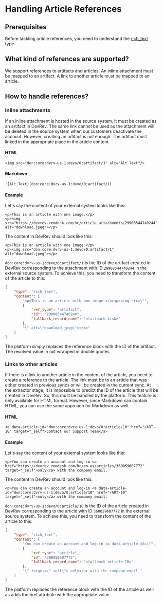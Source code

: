 # Handling Article References

## Prerequisites
Before tackling article references, you need to understand the [rich_text](./supported_types.md#rich_text) type.

## What kind of references are supported?
We support references to artifacts and articles. An inline attachment must be mapped to an artifact. A link to another article must be mapped to an article.

## How to handle references?

### Inline attachments
If an inline attachment is hosted in the source system, it must be created as an artifact in DevRev. The same link cannot be used as the attachment will be deleted in the source system when our customers deactivate the account. However, creating an artifact is not enough. The artifact must linked in the appropriate place in the article content. 

#### HTML
```
<img src="don:core:dvrv-us-1:devo/0:artifact/1" alt="Alt Text"/>
```

#### Markdown
```
![Alt Text](don:core:dvrv-us-1:devo/0:artifact/1)
```

#### Example
Let's say the content of your external system looks like this:
```
<p>This is an article with one image.</p>
<p><img src="https://devrev.zendesk.com/hc/article_attachments/29908544740244" alt="download.jpeg"></p>
```

The content in DevRev should look like this:
```
<p>This is an article with one image.</p>
<p><img src="don:core:dvrv-us-1:devo/0:artifact/1" alt="download.jpeg"></p>
```

`don:core:dvrv-us-1:devo/0:artifact/1` is the ID of the artifact created in DevRev corresponding to the attachment with ID `29908544740244` in the external source system.
To achieve this, you need to transform the content of the article to this:
```json
{
    "type": "rich_text",
    "content": [
        "<p>This is an article with one image.</p><p><img src=\"",
        {
            "ref_type": "artifact",
            "id": "29908544740244",
            "fallback_record_name": "<fallback link>"
        },
        "\" alt=\"download.jpeg\"></p>"
    ]
}
```
The platform simply replaces the reference block with the ID of the artifact. The resolved value in not wrapped in double quotes. 

### Links to other articles
If there is a link to another article in the content of the article, you need to create a reference to the article. The link must be to an article that was either created in previous syncs or will be created in the current sync. At the extractor stage, it is impossible to predict the ID of the article that will be created in DevRev. So, this must be handled by the platform. This feature is only available for HTML format. However, since Markdown can contain HTML, you can use the same approach for Markdown as well.

#### HTML
```
<a data-article-id="don:core:dvrv-us-1:devo/0:article/10" href="/ART-10" target="_self">Contact our Support Team</a>
```

#### Example
Let's say the content of your external system looks like this:
```
<p>You can create an account and log-in <a href="https://devrev.zendesk.com/hc/en-us/articles/360059607772" target="_self">only</a> with the company email.
```

The content in DevRev should look like this:
```
<p>You can create an account and log-in <a data-article-id="don:core:dvrv-us-1:devo/0:article/10" href="/ART-10" target="_self">only</a> with the company email.
```

`don:core:dvrv-us-1:devo/0:article/10` is the ID of the article created in DevRev corresponding to the article with ID `360059607772` in the external source system.
To achieve this, you need to transform the content of the article to this:
```json
{
    "type": "rich_text",
    "content": [
        "You can create an account and log-in <a data-article-id=\"",
        {
            "ref_type": "article",
            "id": "360059607772",
            "fallback_record_name": "<fallback article ID>"
        },
        "\" target=\"_self\"> only</a> with the company email."
    ]
}
```
The platform replaces the reference block with the ID of the article as well as adds the href attribute with the appropriate value.